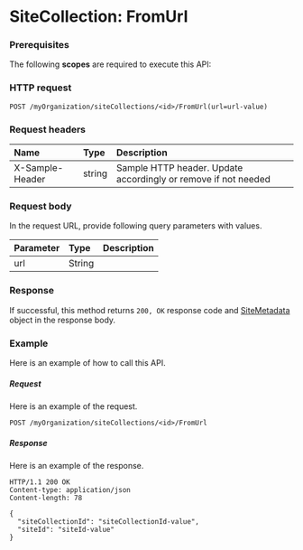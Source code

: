 # SiteCollection: FromUrl


### Prerequisites
The following **scopes** are required to execute this API: 
### HTTP request
<!-- { "blockType": "ignored" } -->
```http
POST /myOrganization/siteCollections/<id>/FromUrl(url=url-value)

```
### Request headers
| Name       | Type | Description|
|:---------------|:--------|:----------|
| X-Sample-Header  | string  | Sample HTTP header. Update accordingly or remove if not needed|

### Request body
In the request URL, provide following query parameters with values.

| Parameter	   | Type	|Description|
|:---------------|:--------|:----------|
|url|String||

### Response
If successful, this method returns `200, OK` response code and [SiteMetadata](../resources/sitemetadata.md) object in the response body.

### Example
Here is an example of how to call this API.
##### Request
Here is an example of the request.
<!-- {
  "blockType": "request",
  "name": "sitecollection_fromurl"
}-->
```http
POST /myOrganization/siteCollections/<id>/FromUrl
```

##### Response
Here is an example of the response.
<!-- {
  "blockType": "response",
  "truncated": false,
  "@odata.type": "microsoft.graph.sitemetadata"
} -->
```http
HTTP/1.1 200 OK
Content-type: application/json
Content-length: 78

{
  "siteCollectionId": "siteCollectionId-value",
  "siteId": "siteId-value"
}
```

<!-- uuid: 57e02da2-b862-4b2f-836a-c2a183fcf46b
2015-10-21 09:49:44 UTC -->
<!-- {
  "type": "#page.annotation",
  "description": "SiteCollection: FromUrl",
  "keywords": "",
  "section": "documentation",
  "tocPath": ""
}-->